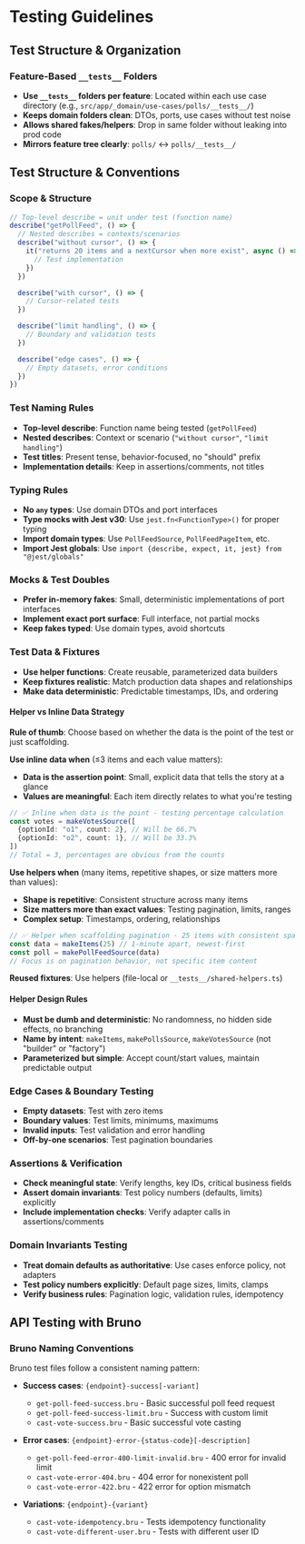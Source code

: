 # Testing Guidelines

## Test Structure & Organization

### Feature-Based `__tests__` Folders

- **Use `__tests__` folders per feature**: Located within each use case directory (e.g., `src/app/_domain/use-cases/polls/__tests__/`)
- **Keeps domain folders clean**: DTOs, ports, use cases without test noise
- **Allows shared fakes/helpers**: Drop in same folder without leaking into prod code
- **Mirrors feature tree clearly**: `polls/` ↔ `polls/__tests__/`

## Test Structure & Conventions

### Scope & Structure

```typescript
// Top-level describe = unit under test (function name)
describe("getPollFeed", () => {
  // Nested describes = contexts/scenarios
  describe("without cursor", () => {
    it("returns 20 items and a nextCursor when more exist", async () => {
      // Test implementation
    })
  })

  describe("with cursor", () => {
    // Cursor-related tests
  })

  describe("limit handling", () => {
    // Boundary and validation tests
  })

  describe("edge cases", () => {
    // Empty datasets, error conditions
  })
})
```

### Test Naming Rules

- **Top-level describe**: Function name being tested (`getPollFeed`)
- **Nested describes**: Context or scenario (`"without cursor"`, `"limit handling"`)
- **Test titles**: Present tense, behavior-focused, no "should" prefix
- **Implementation details**: Keep in assertions/comments, not titles

### Typing Rules

- **No `any` types**: Use domain DTOs and port interfaces
- **Type mocks with Jest v30**: Use `jest.fn<FunctionType>()` for proper typing
- **Import domain types**: Use `PollFeedSource`, `PollFeedPageItem`, etc.
- **Import Jest globals**: Use `import {describe, expect, it, jest} from "@jest/globals"`

### Mocks & Test Doubles

- **Prefer in-memory fakes**: Small, deterministic implementations of port interfaces
- **Implement exact port surface**: Full interface, not partial mocks
- **Keep fakes typed**: Use domain types, avoid shortcuts

### Test Data & Fixtures

- **Use helper functions**: Create reusable, parameterized data builders
- **Keep fixtures realistic**: Match production data shapes and relationships
- **Make data deterministic**: Predictable timestamps, IDs, and ordering

#### Helper vs Inline Data Strategy

**Rule of thumb**: Choose based on whether the data is the point of the test or just scaffolding.

**Use inline data when** (≤3 items and each value matters):

- **Data is the assertion point**: Small, explicit data that tells the story at a glance
- **Values are meaningful**: Each item directly relates to what you're testing

```typescript
// ✅ Inline when data is the point - testing percentage calculation
const votes = makeVotesSource([
  {optionId: "o1", count: 2}, // Will be 66.7%
  {optionId: "o2", count: 1}, // Will be 33.3%
])
// Total = 3, percentages are obvious from the counts
```

**Use helpers when** (many items, repetitive shapes, or size matters more than values):

- **Shape is repetitive**: Consistent structure across many items
- **Size matters more than exact values**: Testing pagination, limits, ranges
- **Complex setup**: Timestamps, ordering, relationships

```typescript
// ✅ Helper when scaffolding pagination - 25 items with consistent spacing
const data = makeItems(25) // 1-minute apart, newest-first
const poll = makePollFeedSource(data)
// Focus is on pagination behavior, not specific item content
```

**Reused fixtures**: Use helpers (file-local or `__tests__/shared-helpers.ts`)

#### Helper Design Rules

- **Must be dumb and deterministic**: No randomness, no hidden side effects, no branching
- **Name by intent**: `makeItems`, `makePollsSource`, `makeVotesSource` (not "builder" or "factory")
- **Parameterized but simple**: Accept count/start values, maintain predictable output

### Edge Cases & Boundary Testing

- **Empty datasets**: Test with zero items
- **Boundary values**: Test limits, minimums, maximums
- **Invalid inputs**: Test validation and error handling
- **Off-by-one scenarios**: Test pagination boundaries

### Assertions & Verification

- **Check meaningful state**: Verify lengths, key IDs, critical business fields
- **Assert domain invariants**: Test policy numbers (defaults, limits) explicitly
- **Include implementation checks**: Verify adapter calls in assertions/comments

### Domain Invariants Testing

- **Treat domain defaults as authoritative**: Use cases enforce policy, not adapters
- **Test policy numbers explicitly**: Default page sizes, limits, clamps
- **Verify business rules**: Pagination logic, validation rules, idempotency

## API Testing with Bruno

### Bruno Naming Conventions

Bruno test files follow a consistent naming pattern:

- **Success cases**: `{endpoint}-success[-variant]`
  - `get-poll-feed-success.bru` - Basic successful poll feed request
  - `get-poll-feed-success-limit.bru` - Success with custom limit
  - `cast-vote-success.bru` - Basic successful vote casting

- **Error cases**: `{endpoint}-error-{status-code}[-description]`
  - `get-poll-feed-error-400-limit-invalid.bru` - 400 error for invalid limit
  - `cast-vote-error-404.bru` - 404 error for nonexistent poll
  - `cast-vote-error-422.bru` - 422 error for option mismatch

- **Variations**: `{endpoint}-{variant}`
  - `cast-vote-idempotency.bru` - Tests idempotency functionality
  - `cast-vote-different-user.bru` - Tests with different user ID
